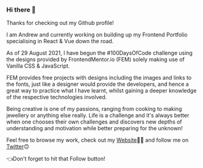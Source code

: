 ### Hi there 👋

Thanks for checking out my Github profile! 

I am Andrew and currently working on building up my Frontend Portfolio specialising in React & Vue down the road.

As of 29 August 2021, I have begun the #100DaysOfCode challenge using the designs provided by FrontendMentor.io (FEM) solely making use of Vanilla CSS & JavaScript.

FEM provides free projects with designs including the images and links to the fonts, just like a designer would provide the developers, and hence a great way to practice what I have learnt, whilst gaining a deeper knowledge of the respective technologies involved.

Being creative is one of my passions, ranging from cooking to making jewellery or anything else really. Life is a challenge and it's always better when one chooses their own challenges and discovers new depths of understanding and motivation while better preparing for the unknown!

Feel free to browse my work, check out my [Website](http://andrewjulio.com):man_technologist: and follow me on [Twitter](https://twitter.com/Andrew):upside_down_face:

:point_left:Don't forget to hit that Follow button!
<!--
**andrewjuliodev/andrewjuliodev** is a ✨ _special_ ✨ repository because its `README.md` (this file) appears on your GitHub profile.

Here are some ideas to get you started:

- 🔭 I’m currently working on ...
- 🌱 I’m currently learning ...
- 👯 I’m looking to collaborate on ...
- 🤔 I’m looking for help with ...
- 💬 Ask me about ...
- 📫 How to reach me: ...
- 😄 Pronouns: ...
- ⚡ Fun fact: ...
-->
